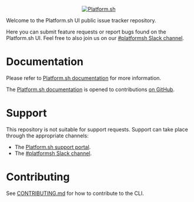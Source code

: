 <p align="center"><a href="https://platform.sh"><img src="https://platform.sh/themes/custom/platformsh/images/platformsh-logos/psh-light@2x.png" alt="Platform.sh"></a></p>

Welcome to the Platform.sh UI public issue tracker repository. 

Here you can submit feature requests or report bugs found on the Platform.sh UI. Feel free to also join us on our [#platformsh Slack channel](https://chat.platform.sh).

# Documentation

Please refer to [Platform.sh documentation](https://docs.platform.sh) for more information.

The [Platform.sh documentation](https://docs.platform.sh) is opened to contributions [on GitHub](https://github.com/platformsh/platformsh-docs/).

# Support

This repository is not suitable for support requests. Support can take place through the appropriate channels:

* The [Platform.sh support portal](https://accounts.platform.sh/support/).
* The [#platformsh Slack channel](https://chat.platform.sh/).

# Contributing

See [CONTRIBUTING.md](CONTRIBUTING.md) for how to contribute to the CLI.
